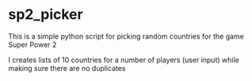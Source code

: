 # sp2_picker
This is a simple python script for picking random countries for the game Super Power 2


I creates lists of 10 countries for a number of players (user input) while making sure there are no duplicates

